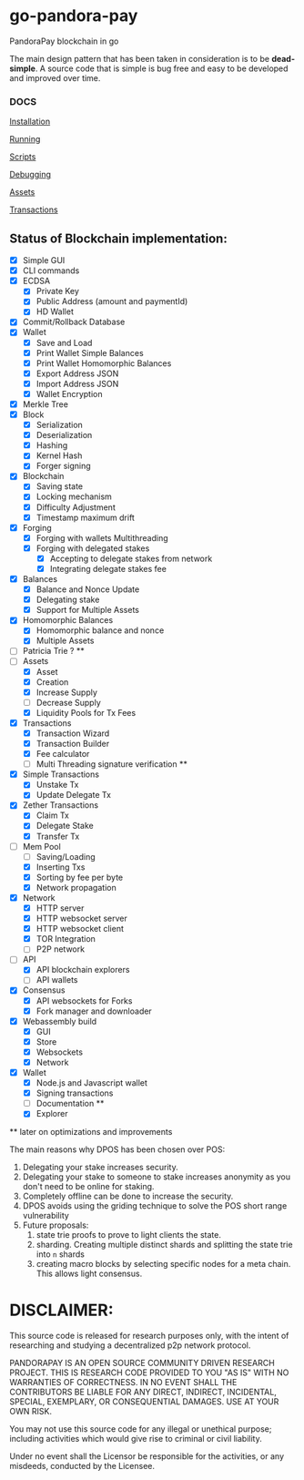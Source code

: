 # go-pandora-pay
PandoraPay blockchain in go

The main design pattern that has been taken in consideration is to be **dead-simple**. A source code that is simple is bug free and easy to be developed and improved over time.

### DOCS

[Installation](/docs/installation.md)

[Running](/docs/running.md)

[Scripts](/docs/scripts.md)

[Debugging](/docs/debugging.md)

[Assets](/docs/assets.md)

[Transactions](/docs/transactions.md)

## Status of Blockchain implementation:

- [x] Simple GUI
- [x] CLI commands
- [x] ECDSA
    - [x] Private Key
    - [x] Public Address (amount and paymentId)
    - [x] HD Wallet
- [x] Commit/Rollback Database
- [x] Wallet
    - [x] Save and Load
    - [x] Print Wallet Simple Balances
    - [x] Print Wallet Homomorphic Balances
    - [X] Export Address JSON        
    - [X] Import Address JSON        
    - [X] Wallet Encryption
- [x] Merkle Tree
- [x] Block
    - [x] Serialization
    - [x] Deserialization
    - [x] Hashing
    - [x] Kernel Hash
    - [x] Forger signing  
- [x] Blockchain
    - [x] Saving state
    - [x] Locking mechanism
    - [x] Difficulty Adjustment
    - [x] Timestamp maximum drift    
- [x] Forging
    - [x] Forging with wallets Multithreading    
    - [X] Forging with delegated stakes
        - [x] Accepting to delegate stakes from network
        - [x] Integrating delegate stakes fee 
- [x] Balances
    - [x] Balance and Nonce Update
    - [x] Delegating stake
    - [x] Support for Multiple Assets
- [x] Homomorphic Balances
    - [x] Homomorphic balance and nonce   
    - [x] Multiple Assets
- [ ] Patricia Trie ? **
- [ ] Assets
    - [X] Asset
    - [x] Creation
    - [x] Increase Supply
    - [ ] Decrease Supply
    - [x] Liquidity Pools for Tx Fees
- [x] Transactions
    - [x] Transaction Wizard
    - [x] Transaction Builder
    - [x] Fee calculator
    - [ ] Multi Threading signature verification **   
- [x] Simple Transactions
  - [x] Unstake Tx
  - [x] Update Delegate Tx
- [x] Zether Transactions 
  - [x] Claim Tx
  - [x] Delegate Stake
  - [x] Transfer Tx
- [ ] Mem Pool
    - [ ] Saving/Loading
    - [X] Inserting Txs
    - [x] Sorting by fee per byte
    - [x] Network propagation
- [X] Network
    - [X] HTTP server    
    - [X] HTTP websocket server
    - [x] HTTP websocket client
    - [X] TOR Integration
    - [ ] P2P network
- [ ] API
    - [X] API blockchain explorers
    - [ ] API wallets    
- [X] Consensus
  - [X] API websockets for Forks
  - [X] Fork manager and downloader
- [X] Webassembly build
  - [X] GUI
  - [X] Store
  - [X] Websockets
  - [X] Network
- [x] Wallet
  - [X] Node.js and Javascript wallet
  - [X] Signing transactions
  - [ ] Documentation **
  - [X] Explorer

** later on optimizations and improvements

The main reasons why DPOS has been chosen over POS:
1. Delegating your stake increases security. 
2. Delegating your stake to someone to stake increases anonymity as you don't need to be online for staking. 
3. Completely offline can be done to increase the security. 
4. DPOS avoids using the griding technique to solve the POS short range vulnerability
5. Future proposals:
    1. state trie proofs to prove to light clients the state.     
    2. sharding. Creating multiple distinct shards and splitting the state trie into `n` shards
    3. creating macro blocks by selecting specific nodes for a meta chain. This allows light consensus.

# DISCLAIMER:
This source code is released for research purposes only, with the intent of researching and studying a decentralized p2p network protocol.

PANDORAPAY IS AN OPEN SOURCE COMMUNITY DRIVEN RESEARCH PROJECT. THIS IS RESEARCH CODE PROVIDED TO YOU "AS IS" WITH NO WARRANTIES OF CORRECTNESS. IN NO EVENT SHALL THE CONTRIBUTORS BE LIABLE FOR ANY DIRECT, INDIRECT, INCIDENTAL, SPECIAL, EXEMPLARY, OR CONSEQUENTIAL DAMAGES. USE AT YOUR OWN RISK.

You may not use this source code for any illegal or unethical purpose; including activities which would give rise to criminal or civil liability.

Under no event shall the Licensor be responsible for the activities, or any misdeeds, conducted by the Licensee.